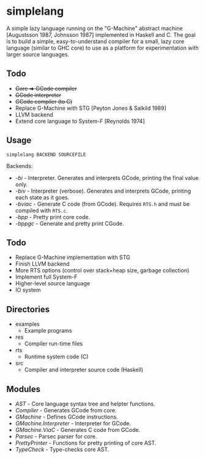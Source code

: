 simplelang
==========

A simple lazy language running on the "G-Machine" abstract machine [Augustsson 1987, Johnsson 1987] implemented in Haskell and C. The goal is to build a simple, easy-to-understand compiler for a small, lazy core language (similar to GHC core) to use as a platform for experimentation with larger source languages.

Todo
----

* ~~Core => GCode compiler~~
* ~~GCode interpreter~~
* ~~GCode compiler (to C)~~
* Replace G-Machine with STG [Peyton Jones & Salkild 1989]
* LLVM backend
* Extend core language to System-F [Reynolds 1974]

Usage
-----

    simplelang BACKEND SOURCEFILE

Backends:

* *-bi* - Interpreter. Generates and interprets GCode, printing the final value only.
* *-biv* - Interpreter (verbose). Generates and interprets GCode, printing each state as it goes.
* *-bviac* - Generate C code (from GCode). Requires `RTS.h` and must be compiled with `RTS.c`.
* *-bpp* - Pretty print core code.
* *-bppgc* - Generate and pretty print CGode.

Todo
----

* Replace G-Machine implementation with STG
* Finish LLVM backend
* More RTS options (control over stack+heap size, garbage collection)
* Implement full System-F
* Higher-level source language
* IO system

Directories
-----------

* examples
    * Example programs
* res
    * Compiler run-time files
* rts
    * Runtime system code (C)
* src
    * Compiler and interpreter source code (Haskell)

Modules
-------

* *AST* - Core language syntax tree and helpter functions.
* *Compiler* - Generates GCode from core.
* *GMachine* - Defines GCode instructions.
* *GMachine.Interpreter* - Interpreter for GCode.
* *GMachine.ViaC* - Generates C code from GCode.
* *Parsec* - Parsec parser for core.
* *PrettyPrinter* - Functions for pretty printing of core AST.
* *TypeCheck* - Type-checks core AST.
